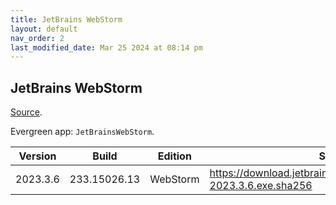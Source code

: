 ```yaml
---
title: JetBrains WebStorm
layout: default
nav_order: 2
last_modified_date: Mar 25 2024 at 08:14 pm
---
```


## JetBrains WebStorm

[Source](https://www.jetbrains.com/webstorm).

Evergreen app: `JetBrainsWebStorm`.

| Version  | Build        | Edition  | Sha256                                                               | Date       | Size      | Type | URI                                                           |
| -------- | ------------ | -------- | -------------------------------------------------------------------- | ---------- | --------- | ---- | ------------------------------------------------------------- |
| 2023.3.6 | 233.15026.13 | WebStorm | https://download.jetbrains.com/webstorm/WebStorm-2023.3.6.exe.sha256 | 03/25/2024 | 445516232 | exe  | https://download.jetbrains.com/webstorm/WebStorm-2023.3.6.exe |
